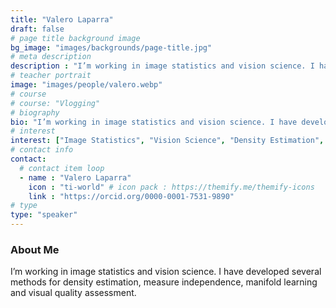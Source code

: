 ```yaml
---
title: "Valero Laparra"
draft: false
# page title background image
bg_image: "images/backgrounds/page-title.jpg"
# meta description
description : "I’m working in image statistics and vision science. I have developed several methods for density estimation, measure independence, manifold learning and visual quality assessment."
# teacher portrait
image: "images/people/valero.webp"
# course
# course: "Vlogging"
# biography
bio: "I’m working in image statistics and vision science. I have developed several methods for density estimation, measure independence, manifold learning and visual quality assessment."
# interest
interest: ["Image Statistics", "Vision Science", "Density Estimation", "Measure Independence", "Manifold Learning", "Visual Quality Assessment"]
# contact info
contact:
  # contact item loop
  - name : "Valero Laparra"
    icon : "ti-world" # icon pack : https://themify.me/themify-icons
    link : "https://orcid.org/0000-0001-7531-9890"
# type
type: "speaker"
---
```


### About Me

I’m working in image statistics and vision science. I have developed several methods for density estimation, measure independence, manifold learning and visual quality assessment.